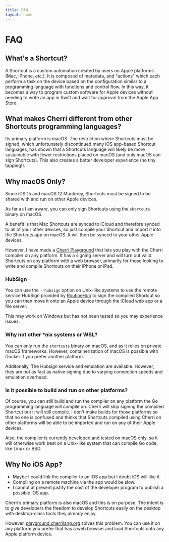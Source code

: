 ```yaml
---
title: FAQ
layout: home
---
```


# FAQ

## What's a Shortcut?

A Shortcut is a custom automation created by users on Apple platforms (Mac, iPhone, etc.). It is composed of metadata, and "actions" which each perform a task on the device based on the configuration similar to a programming language with functions and control flow. In this way, it becomes a way to program custom software for Apple devices without needing to write an app in Swift and wait for approval from the Apple App Store.

## What makes Cherri different from other Shortcuts programming languages?

Its primary platform is macOS. The restriction where Shortcuts must be signed, which unfortunately discontinued many iOS app-based Shortcut languages, has shown that a Shortcuts language will likely be more sustainable with fewer restrictions placed on macOS (and only macOS can sign Shortcuts). This also creates a better developer experience (no tiny tapping!).

## Why macOS Only?

Since iOS 15 and macOS 12 Monterey, Shortcuts must be signed to be shared with and run on other Apple devices.

As far as I am aware, you can only sign Shortcuts using the `shortcuts` binary on macOS.

A benefit is that Mac Shortcuts are synced to iCloud and therefore synced to all of your other devices, so just compile your Shortcut and import it into the Shortcuts app on
macOS. It will then be synced to your other Apple devices.

However, I have made a [Cherri Playground](https://playground.cherrilang.org/) that lets you play with the Cherri compiler on any platform. It has a signing server and will turn out valid Shortcuts on any platform with a web browser, primarily for those looking to write and compile Shortcuts on their iPhone or iPad.

### HubSign

You can use the `--hubsign` option on Unix-like systems to use the remote service HubSign provided by [RoutineHub](https://routinehub.co) to sign the compiled Shortcut so you can then move it onto an Apple device through the iCloud web app or a file server.

This may work on Windows but has not been tested so you may experience issues.

### Why not other \*nix systems or WSL?

You can only run the `shortcuts` binary on macOS, and as it relies on private macOS frameworks. However, containerization of macOS is possible with Docker if you prefer another platform.

Additonally, The Hubsign service and emulation are available. However, they are not as fast as native signing due to varying connection speeds and emulation overhead.

### Is it possible to build and run on other platforms?

Of course, you can still build and run the compiler on any platform the Go programming language will compile on. Cherri will skip signing the compiled Shortcut but it will still compile. I don't make builds for those platforms so that no one is confused and thinks that Shortcuts compiled using Cherri on other platforms will be able to be imported and run on any of their Apple devices.

Also, the compiler is currently developed and tested on macOS only, so it will otherwise work best on a Unix-like system that can compile Go code, like Linux or BSD.

## Why No iOS App?

- Maybe I could link the compiler to an iOS app but I doubt iOS will like it.
- Compiling on a remote machine via the app would be slow.
- I cannot at present justify the cost of the developer program to publish a possible iOS app.

Cherri’s primary platform is also macOS and this is on purpose. The intent is to give developers the freedom to develop Shortcuts easily on the desktop with desktop-class tools they already enjoy.

However, [playground.cherrilang.org](https://playground.cherrilang.org) solves this problem. You can use it on any platform you prefer that has a web browser and load Shortcuts onto any Apple platform device.
